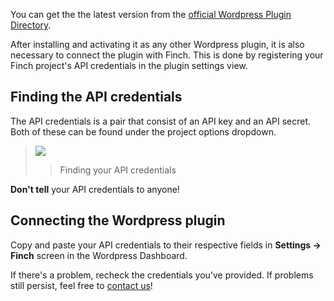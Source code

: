 You can get the the latest version from the [official Wordpress Plugin Directory](https://wordpress.org/plugins/finch/).

After installing and activating it as any other Wordpress plugin, it is also necessary to connect the plugin with Finch. This is done by registering your Finch project's API credentials in the plugin settings view.


## Finding the API credentials

The API credentials is a pair that consist of an API key and an API secret. Both of these can be found under the project options dropdown.

>![](/img/api-keys.gif)
>> Finding your API credentials

**Don't tell** your API credentials to anyone!

## Connecting the Wordpress plugin

Copy and paste your API credentials to their respective fields in **Settings -> Finch** screen in the Wordpress Dashboard.

If there's a problem, recheck the credentials you've provided. If problems still persist, feel free to [contact us](/support.md)!
